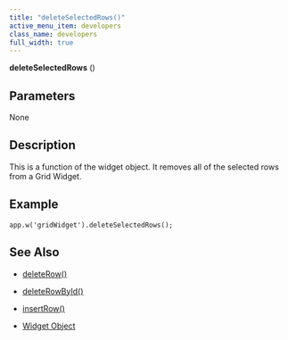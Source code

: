 ```yaml
---
title: "deleteSelectedRows()"
active_menu_item: developers
class_name: developers
full_width: true
---
```



**deleteSelectedRows** ()

## Parameters

None

## Description

This is a function of the widget object. It removes all of the selected rows from a Grid Widget.

## Example

    app.w('gridWidget').deleteSelectedRows();
   

## See Also

 - [deleteRow()](/developers/user-guide/scripting-apis/client-api/widget-object-functions/repeater-grid/deleterow)

 - [deleteRowById()](/developers/user-guide/scripting-apis/client-api/widget-object-functions/repeater-grid/deleterowbyid)

 - [insertRow()](/developers/user-guide/scripting-apis/client-api/widget-object-functions/repeater-grid/insertrow)

 - [Widget Object](/developers/user-guide/scripting-apis/client-api/objects-titbits/widget-object)

